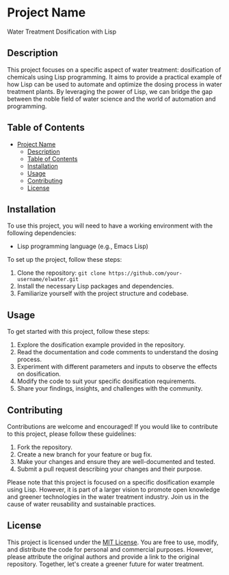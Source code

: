 # Project Name

Water Treatment Dosification with Lisp

## Description

This project focuses on a specific aspect of water treatment: dosification of chemicals using Lisp programming. It aims to provide a practical example of how Lisp can be used to automate and optimize the dosing process in water treatment plants. By leveraging the power of Lisp, we can bridge the gap between the noble field of water science and the world of automation and programming.

## Table of Contents

- [Project Name](#project-name)
  - [Description](#description)
  - [Table of Contents](#table-of-contents)
  - [Installation](#installation)
  - [Usage](#usage)
  - [Contributing](#contributing)
  - [License](#license)

## Installation

To use this project, you will need to have a working environment with the following dependencies:

- Lisp programming language (e.g., Emacs Lisp)

To set up the project, follow these steps:

1. Clone the repository: `git clone https://github.com/your-username/elwater.git`
2. Install the necessary Lisp packages and dependencies.
3. Familiarize yourself with the project structure and codebase.

## Usage

To get started with this project, follow these steps:

1. Explore the dosification example provided in the repository.
2. Read the documentation and code comments to understand the dosing process.
3. Experiment with different parameters and inputs to observe the effects on dosification.
4. Modify the code to suit your specific dosification requirements.
5. Share your findings, insights, and challenges with the community.

## Contributing

Contributions are welcome and encouraged! If you would like to contribute to this project, please follow these guidelines:

1. Fork the repository.
2. Create a new branch for your feature or bug fix.
3. Make your changes and ensure they are well-documented and tested.
4. Submit a pull request describing your changes and their purpose.

Please note that this project is focused on a specific dosification example using Lisp. However, it is part of a larger vision to promote open knowledge and greener technologies in the water treatment industry. Join us in the cause of water reusability and sustainable practices.

## License

This project is licensed under the [MIT License](LICENSE). You are free to use, modify, and distribute the code for personal and commercial purposes. However, please attribute the original authors and provide a link to the original repository. Together, let's create a greener future for water treatment.
